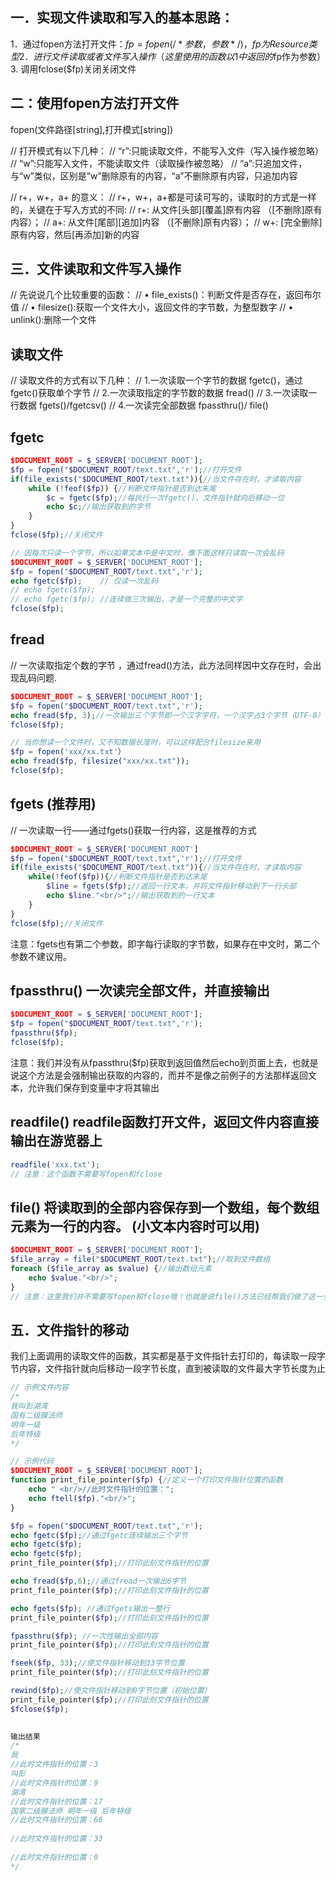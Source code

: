 



一．实现文件读取和写入的基本思路：
-----------
1．通过fopen方法打开文件：$fp =fopen(/*参数，参数*/)，fp为Resource类型  
2．进行文件读取或者文件写入操作（这里使用的函数以1中返回的$fp作为参数）  
3. 调用fclose($fp)关闭关闭文件  



二：使用fopen方法打开文件
------------
fopen(文件路径[string],打开模式[string])

// 打开模式有以下几种：
// “r”:只能读取文件，不能写入文件（写入操作被忽略）
// “w”:只能写入文件，不能读取文件（读取操作被忽略）
// “a”:只追加文件，与“w”类似，区别是“w”删除原有的内容，“a”不删除原有内容，只追加内容

// r+，w+，a+ 的意义：
// r+，w+，a+都是可读可写的，读取时的方式是一样的，关键在于写入方式的不同:
// r+: 从文件[头部][覆盖]原有内容 （[不删除]原有内容）；
// a+: 从文件[尾部][追加]内容 （[不删除]原有内容）；
// w+: [完全删除]原有内容，然后[再添加]新的内容




三．文件读取和文件写入操作
------------
// 先说说几个比较重要的函数：
// • file_exists()：判断文件是否存在，返回布尔值
// • filesize():获取一个文件大小，返回文件的字节数，为整型数字
// • unlink():删除一个文件


读取文件
------------
// 读取文件的方式有以下几种：
// 1.一次读取一个字节的数据 fgetc()，通过fgetc()获取单个字节
// 2.一次读取指定的字节数的数据 fread()
// 3.一次读取一行数据 fgets()/fgetcsv()
// 4.一次读完全部数据 fpassthru()/ file()


fgetc
------------
```php
$DOCUMENT_ROOT = $_SERVER['DOCUMENT_ROOT'];
$fp = fopen("$DOCUMENT_ROOT/text.txt",'r');//打开文件
if(file_exists("$DOCUMENT_ROOT/text.txt")){//当文件存在时，才读取内容
	while (!feof($fp)) {//判断文件指针是否到达末尾
		$c = fgetc($fp);//每执行一次fgetc()，文件指针就向后移动一位
		echo $c;//输出获取到的字节
	}
}
fclose($fp);//关闭文件

// 因每次只读一个字节，所以如果文本中是中文时，像下面这样只读取一次会乱码
$DOCUMENT_ROOT = $_SERVER['DOCUMENT_ROOT'];
$fp = fopen("$DOCUMENT_ROOT/text.txt",'r');
echo fgetc($fp);	// 仅读一次乱码
// echo fgetc($fp);
// echo fgetc($fp); //连续做三次输出，才是一个完整的中文字
fclose($fp);
```



fread
----------------
// 一次读取指定个数的字节 ，通过fread()方法，此方法同样因中文存在时，会出现乱码问题.
```php
$DOCUMENT_ROOT = $_SERVER['DOCUMENT_ROOT'];
$fp = fopen("$DOCUMENT_ROOT/text.txt",'r');
echo fread($fp, 3);//一次输出三个字节即一个汉字字符，一个汉字占3个字节（UTF-8）
fclose($fp);

// 当你想读一个文件时，又不知数据长度时，可以这样配合filesize来用
$fp = fopen('xxx/xx.txt'）
echo fread($fp, filesize("xxx/xx.txt")); 
fclose($fp);
```



fgets (推荐用)
----------------
// 一次读取一行——通过fgets()获取一行内容，这是推荐的方式
```php
$DOCUMENT_ROOT = $_SERVER['DOCUMENT_ROOT']
$fp = fopen("$DOCUMENT_ROOT/text.txt",'r');//打开文件
if(file_exists("$DOCUMENT_ROOT/text.txt")){//当文件存在时，才读取内容
	while(!feof($fp)){//判断文件指针是否到达末尾
		$line = fgets($fp);//返回一行文本，并将文件指针移动到下一行头部
		echo $line."<br/>";//输出获取到的一行文本
	}
}
fclose($fp);//关闭文件
```
注意：fgets也有第二个参数，即字每行读取的字节数，如果存在中文时，第二个参数不建议用。



fpassthru() 一次读完全部文件，并直接输出
----------------
```php
$DOCUMENT_ROOT = $_SERVER['DOCUMENT_ROOT'];
$fp = fopen("$DOCUMENT_ROOT/text.txt",'r');
fpassthru($fp);
fclose($fp);
```
注意：我们并没有从fpassthru($fp)获取到返回值然后echo到页面上去，也就是说这个方法是会强制输出获取的内容的，而并不是像之前例子的方法那样返回文本，允许我们保存到变量中才将其输出



readfile() readfile函数打开文件，返回文件内容直接输出在游览器上
----------------
```php
readfile('xxx.txt');
// 注意：这个函数不需要写fopen和fclose
```


file() 将读取到的全部内容保存到一个数组，每个数组元素为一行的内容。 (小文本内容时可以用)
----------------
```php
$DOCUMENT_ROOT = $_SERVER['DOCUMENT_ROOT'];
$file_array = file("$DOCUMENT_ROOT/text.txt");//取到文件数组
foreach ($file_array as $value) {//输出数组元素
	echo $value."<br/>";
}
// 注意：这里我们并不需要写fopen和fclose哦！也就是说file()方法已经帮我们做了这一步了
```




五．文件指针的移动
----------------
我们上面调用的读取文件的函数，其实都是基于文件指针去打印的，每读取一段字节内容，文件指针就向后移动一段字节长度，直到被读取的文件最大字节长度为止  
  
```php
// 示例文件内容  
/*  
我叫彭湖湾  
国有二级膜法师  
明年一级  
后年特级  
*/  

// 示例代码
$DOCUMENT_ROOT = $_SERVER['DOCUMENT_ROOT'];
function print_file_pointer($fp) {//定义一个打印文件指针位置的函数
	echo " <br/>//此时文件指针的位置：";
	echo ftell($fp)."<br/>";
}

$fp = fopen("$DOCUMENT_ROOT/text.txt",'r');
echo fgetc($fp);//通过fgetc连续输出三个字节
echo fgetc($fp);
echo fgetc($fp);
print_file_pointer($fp);//打印此刻文件指针的位置

echo fread($fp,6);//通过fread一次输出6字节
print_file_pointer($fp);//打印此刻文件指针的位置

echo fgets($fp); //通过fgets输出一整行
print_file_pointer($fp);//打印此刻文件指针的位置

fpassthru($fp); //一次性输出全部内容
print_file_pointer($fp);//打印此刻文件指针的位置

fseek($fp, 33);//使文件指针移动到33字节位置
print_file_pointer($fp);//打印此刻文件指针的位置

rewind($fp);//使文件指针移动到0字节位置（初始位置）
print_file_pointer($fp);//打印此刻文件指针的位置
$fclose($fp);

  
输出结果  
/*    
我  
//此时文件指针的位置：3  
叫彭  
//此时文件指针的位置：9  
湖湾  
//此时文件指针的位置：17  
国家二级膜法师 明年一级 后年特级  
//此时文件指针的位置：66  
  
//此时文件指针的位置：33  
  
//此时文件指针的位置：0  
*/  
```
  











